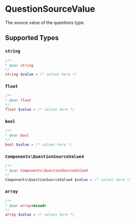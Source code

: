 # QuestionSourceValue

The source value of the questions type.


## Supported Types

### `string`

```php
/**
* @var string
*/
string $value = /* values here */
```

### `float`

```php
/**
* @var float
*/
float $value = /* values here */
```

### `bool`

```php
/**
* @var bool
*/
bool $value = /* values here */
```

### `Components\QuestionSourceValue4`

```php
/**
* @var Components\QuestionSourceValue4
*/
Components\QuestionSourceValue4 $value = /* values here */
```

### `array`

```php
/**
* @var array<mixed>
*/
array $value = /* values here */
```

